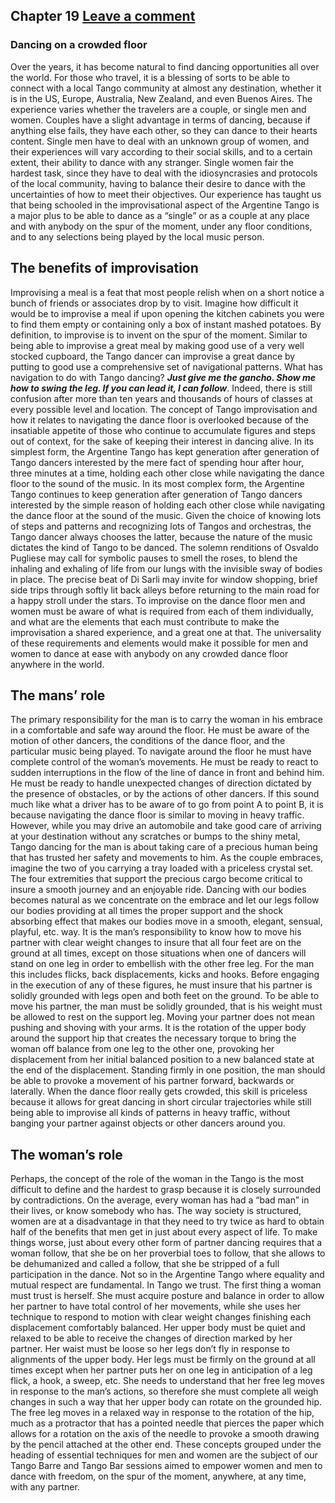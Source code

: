 Chapter 19   [Leave a comment](https://tangoourdance.wordpress.com/2009/01/07/chapter-19/#respond)
--------------------------------------------------------------------------------------------------

### Dancing on a crowded floor

Over the years, it has become natural to find dancing opportunities all over the world. For those who travel, it is a blessing of sorts to be able to connect with a local Tango community at almost any destination, whether it is in the US, Europe, Australia, New Zealand, and even Buenos Aires.
The experience varies whether the travelers are a couple, or single men and women. Couples have a slight advantage in terms of dancing, because if anything else fails, they have each other, so they can dance to their hearts content. Single men have to deal with an unknown group of women, and their experiences will vary according to their social skills, and to a certain extent, their ability to dance with any stranger. Single women fair the hardest task, since they have to deal with the idiosyncrasies and protocols of the local community, having to balance their desire to dance with the uncertainties of how to meet their objectives.
Our experience has taught us that being schooled in the improvisational aspect of the Argentine Tango is a major plus to be able to dance as a “single” or as a couple at any place and with anybody on the spur of the moment, under any floor conditions, and to any selections being played by the local music person.

The benefits of improvisation
-----------------------------

Improvising a meal is a feat that most people relish when on a short notice a bunch of friends or associates drop by to visit. Imagine how difficult it would be to improvise a meal if upon opening the kitchen cabinets you were to find them empty or containing only a box of instant mashed potatoes.
By definition, to improvise is to invent on the spur of the moment. Similar to being able to improvise a great meal by making good use of a very well stocked cupboard, the Tango dancer can improvise a great dance by putting to good use a comprehensive set of navigational patterns. What has navigation to do with Tango dancing? **_Just give me the gancho. Show me how to swing the leg. If you can lead it, I can follow_**. Indeed, there is still confusion after more than ten years and thousands of hours of classes at every possible level and location. The concept of Tango improvisation and how it relates to navigating the dance floor is overlooked because of the insatiable appetite of those who continue to accumulate figures and steps out of context, for the sake of keeping their interest in dancing alive.
In its simplest form, the Argentine Tango has kept generation after generation of Tango dancers interested by the mere fact of spending hour after hour, three minutes at a time, holding each other close while navigating the dance floor to the sound of the music.
In its most complex form, the Argentine Tango continues to keep generation after generation of Tango dancers interested by the simple reason of holding each other close while navigating the dance floor at the sound of the music.
Given the choice of knowing lots of steps and patterns and recognizing lots of Tangos and orchestras, the Tango dancer always chooses the latter, because the nature of the music dictates the kind of Tango to be danced. The solemn renditions of Osvaldo Pugliese may call for symbolic pauses to smell the roses, to blend the inhaling and exhaling of life from our lungs with the invisible sway of bodies in place. The precise beat of Di Sarli may invite for window shopping, brief side trips through softly lit back alleys before returning to the main road for a happy stroll under the stars.
To improvise on the dance floor men and women must be aware of what is required from each of them individually, and what are the elements that each must contribute to make the improvisation a shared experience, and a great one at that. The universality of these requirements and elements would make it possible for men and women to dance at ease with anybody on any crowded dance floor anywhere in the world.

The mans’ role
--------------

The primary responsibility for the man is to carry the woman in his embrace in a comfortable and safe way around the floor. He must be aware of the motion of other dancers, the conditions of the dance floor, and the particular music being played. To navigate around the floor he must have complete control of the woman’s movements. He must be ready to react to sudden interruptions in the flow of the line of dance in front and behind him. He must be ready to handle unexpected changes of direction dictated by the presence of obstacles, or by the actions of other dancers. If this sound much like what a driver has to be aware of to go from point A to point B, it is because navigating the dance floor is similar to moving in heavy traffic. However, while you may drive an automobile and take good care of arriving at your destination without any scratches or bumps to the shiny metal, Tango dancing for the man is about taking care of a precious human being that has trusted her safety and movements to him.
As the couple embraces, imagine the two of you carrying a tray loaded with a priceless crystal set. The four extremities that support the precious cargo become critical to insure a smooth journey and an enjoyable ride. Dancing with our bodies becomes natural as we concentrate on the embrace and let our legs follow our bodies providing at all times the proper support and the shock absorbing effect that makes our bodies move in a smooth, elegant, sensual, playful, etc. way.
It is the man’s responsibility to know how to move his partner with clear weight changes to insure that all four feet are on the ground at all times, except on those situations when one of dancers will stand on one leg in order to embellish with the other free leg.  For the man this includes flicks, back displacements, kicks and hooks. Before engaging in the execution of any of these figures, he must insure that his partner is solidly grounded with legs open and both feet on the ground.
To be able to move his partner, the man must be solidly grounded, that is his weight must be allowed to rest on the support leg. Moving your partner does not mean pushing and shoving with your arms. It is the rotation of the upper body around the support hip that creates the necessary torque to bring the woman off balance from one leg to the other one, provoking her displacement from her initial balanced position to a new balanced state at the end of the displacement. Standing firmly in one position, the man should be able to provoke a movement of his partner forward, backwards or laterally. When the dance floor really gets crowded, this skill is priceless because it allows for great dancing in short circular trajectories while still being able to improvise all kinds of patterns in heavy traffic, without banging your partner against objects or other dancers around you.

The woman’s role
----------------

Perhaps, the concept of the role of the woman in the Tango is the most difficult to define and the hardest to grasp because it is closely surrounded by contradictions. On the average, every woman has had a “bad man” in their lives, or know somebody who has. The way society is structured, women are at a disadvantage in that they need to try twice as hard to obtain half of the benefits that men get in just about every aspect of life. To make things worse, just about every other form of partner dancing requires that a woman follow, that she be on her proverbial toes to follow, that she allows to be dehumanized and called a follow, that she be stripped of a full participation in the dance. Not so in the Argentine Tango where equality and mutual respect are fundamental. In Tango we trust. The first thing a woman must trust is herself. She must acquire posture and balance in order to allow her partner to have total control of her movements, while she uses her technique to respond to motion with clear weight changes finishing each displacement comfortably balanced.
Her upper body must be quiet and relaxed to be able to receive the changes of direction marked by her partner. Her waist must be loose so her legs don’t fly in response to alignments of the upper body. Her legs must be firmly on the ground at all times except when her partner puts her on one leg in anticipation of a leg flick, a hook,  a sweep, etc. She needs to understand that her free leg moves in response to the man’s actions, so therefore she must complete all weigh changes in such a way that her upper body can rotate on the grounded hip. The free leg moves in a relaxed way in response to the rotation of the hip, much as a protractor that has a pointed needle that pierces the paper which allows for a rotation on the axis of the needle to provoke a smooth drawing by the pencil attached at the other end.
These concepts grouped under the heading of essential techniques for men and women are the subject of our Tango Barre and Tango Bar sessions aimed to empower women and men to dance with freedom, on the spur of the moment, anywhere, at any time, with any partner.
